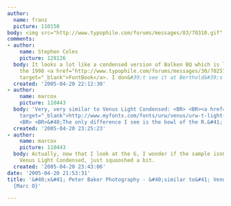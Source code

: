 ```yaml
---
author:
  name: franz
  picture: 110150
body: <img src="http://www.typophile.com/forums/messages/83/70310.gif" alt="">
comments:
- author:
    name: Stephen Coles
    picture: 128126
  body: It looks a lot like a condensed version of Balken BQ which is listed <BR>in
    the 1998 <a href="http://www.typophile.com/forums/messages/30/70257.html?1114018476"
    target="_blank">FontBook</a>. I don&#39;t see it at Berthold&#39;s site or Phil&#39;s.
  created: '2005-04-20 22:12:30'
- author:
    name: marcox
    picture: 110443
  body: 'Very, very similar to Venus Light Condensed: <BR> <BR><a href="http://www.myfonts.com/fonts/urw/venus/urw-t-light-condensed/testdrive.html?s=PETER+BAKER+PHOTOGRAPHY&amp;p=48"
    target="_blank">http://www.myfonts.com/fonts/urw/venus/urw-t-light-condensed/testdrive.html?s=PETER&#43;BAKER&#43;PHOTOGRAPHY&amp;p=48</a>
    <BR> <BR>&#40;The only difference I see is the bowl of the R.&#41;'
  created: '2005-04-20 23:25:23'
- author:
    name: marcox
    picture: 110443
  body: Actually, now that I look at the G, I wonder if the sample isn&#39;t in fact
    Venus Light Condensed, just squooshed a bit.
  created: '2005-04-20 23:43:06'
date: '2005-04-20 21:53:31'
title: '&#40;x&#41; Peter Baker Photography - &#40;similar to&#41; Venus Light Condensed
  {Marc O}'

---
```

